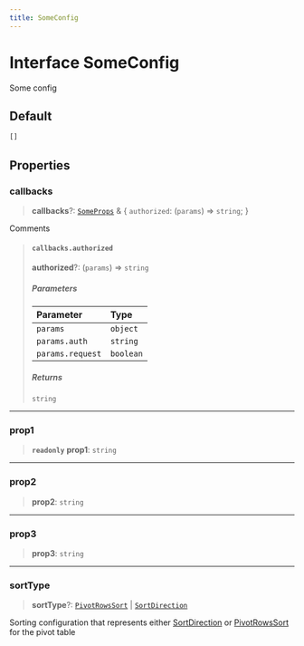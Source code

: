 ```yaml
---
title: SomeConfig
---
```


# Interface SomeConfig

Some config

## Default

```ts
[]
```

## Properties

### callbacks

> **callbacks**?: [`SomeProps`](../group-1/interface.SomeProps.md) & \{
  `authorized`: (`params`) => `string`;
 }

Comments

> #### `callbacks.authorized`
>
> **authorized**?: (`params`) => `string`
>
> ##### Parameters
>
>
> | Parameter | Type |
> | :------ | :------ |
> | `params` | `object` |
> | `params.auth` | `string` |
> | `params.request` | `boolean` |
>
>
> ##### Returns
>
> `string`
>
>
>
>

***

### prop1

> **`readonly`** **prop1**: `string`

***

### prop2

> **prop2**: `string`

***

### prop3

> **prop3**: `string`

***

### sortType

> **sortType**?: [`PivotRowsSort`](../type-aliases/type-alias.PivotRowsSort.md) \| [`SortDirection`](../type-aliases/type-alias.SortDirection.md)

Sorting configuration that represents either [SortDirection](../type-aliases/type-alias.SortDirection.md) or [PivotRowsSort](../type-aliases/type-alias.PivotRowsSort.md) for the pivot table
